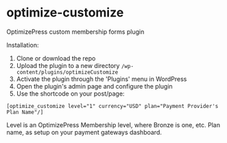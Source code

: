 # optimize-customize
OptimizePress custom membership forms plugin

Installation:

1. Clone or download the repo
2. Upload the plugin to a new  directory `/wp-content/plugins/optimizeCustomize`
3. Activate the plugin through the 'Plugins' menu in WordPress
4. Open the plugin's admin page and configure the plugin
5. Use the shortcode on your post/page: 

`[optimize_customize level="1" currency="USD" plan="Payment Provider's Plan Name"/]`

Level is an OptimizePress Membership level, where Bronze is one, etc.
Plan name, as setup on your payment gateways dashboard.
